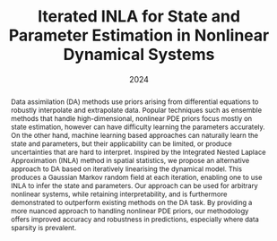 ---
# Documentation: https://sourcethemes.com/academic/docs/managing-content/

title: Iterated INLA for State and Parameter Estimation in Nonlinear Dynamical Systems
subtitle:
authors:
- Rafael Anderka
- Marc Deisenroth
- So Takao
tags: []
categories: [Data assimilation, INLA, stochastic PDEs]
date: '2024'
lastmod: 2024-02-26T21:35:33+01:00
featured: false
draft: false

# Featured image
# To use, add an image named `featured.jpg/png` to your page's folder.
# Focal points: Smart, Center, TopLeft, Top, TopRight, Left, Right, BottomLeft, Bottom, BottomRight.
image:
  caption: ''
  focal_point: 'Smart'
  preview_only: true

# Projects (optional).
#   Associate this post with one or more of your projects.
#   Simply enter your project's folder or file name without extension.
#   E.g. `projects = ["internal-project"]` references `content/project/deep-learning/index.md`.
#   Otherwise, set `projects = []`.
projects: []
publishDate: '2024'
publication_types:
- '2'
abstract: Data assimilation (DA) methods use priors arising from differential equations to robustly interpolate and extrapolate data. Popular techniques such as ensemble methods that handle high-dimensional, nonlinear PDE priors focus mostly on state estimation, however can have difficulty learning the parameters accurately. On the other hand, machine learning based approaches can naturally learn the state and parameters, but their applicability can be limited, or produce uncertainties that are hard to interpret. Inspired by the Integrated Nested Laplace Approximation (INLA) method in spatial statistics, we propose an alternative approach to DA based on iteratively linearising the dynamical model. This produces a Gaussian Markov random field at each iteration, enabling one to use INLA to infer the state and parameters. Our approach can be used for arbitrary nonlinear systems, while retaining interpretability, and is furthermore demonstrated to outperform existing methods on the DA task. By providing a more nuanced approach to handling nonlinear PDE priors, our methodology offers improved accuracy and robustness in predictions, especially where data sparsity is prevalent.
publication: '*Uncertainty in Artificial Intelligence (UAI)*'
url_pdf: 'https://arxiv.org/abs/2402.17036'
---